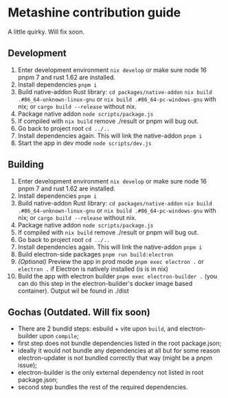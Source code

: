 # Metashine contribution guide

A little quirky. Will fix soon.

## Development

1. Enter development environment `nix develop` or make sure node 16 pnpm 7 and rust 1.62 are installed.
1. Install dependencies `pnpm i`
1. Build native-addon Rust library: `cd packages/native-addon` `nix build .#86_64-unknown-linux-gnu` or `nix build .#86_64-pc-windows-gnu` with nix; or `cargo build --release` without nix.
1. Package native addon `node scripts/package.js`
1. If compiled with `nix build` remove ./result or pnpm will bug out.
1. Go back to project root `cd ../..`
1. Install dependencies again. This will link the native-addon `pnpm i`
1. Start the app in dev mode `node scripts/dev.js`

## Building

1. Enter development environment `nix develop` or make sure node 16 pnpm 7 and rust 1.62 are installed.
1. Install dependencies `pnpm i`
1. Build native-addon Rust library: `cd packages/native-addon` `nix build .#86_64-unknown-linux-gnu` or `nix build .#86_64-pc-windows-gnu` with nix; or `cargo build --release` without nix.
1. Package native addon `node scripts/package.js`
1. If compiled with `nix build` remove ./result or pnpm will bug out.
1. Go back to project root `cd ../..`
1. Install dependencies again. This will link the native-addon `pnpm i`
1. Build electron-side packages `pnpm run build:electron`
1. *(Optional)* Preview the app in prod mode `pnpm exec electron .` or `electron .` if Electron is natively installed (is is in nix)
1. Build the app with electron builder `pnpm exec electron-builder .` (you can do this step in the electron-builder's docker image based container). Output wil be found in ./dist

## Gochas (Outdated. Will fix soon)
- There are 2 bundld steps: esbuild + vite upon `build`, and electron-builder upon `compile`;
- first step does not bundle dependencies listed in the root package.json;
- ideally it would not bundle any dependencies at all but for some reason electron-updater is not bundled correctly that way (might be a pnpm issue);
- electron-builder is the only external dependency not listed in root package.json;
- second step bundles the rest of the required dependencies.
